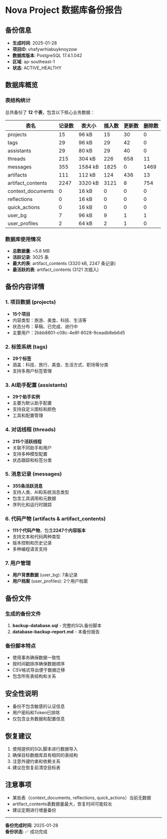 # Nova Project 数据库备份报告

## 备份信息
- **生成时间**: 2025-01-28
- **项目ID**: vhafywrhiabuyknoyzow  
- **数据库版本**: PostgreSQL 17.4.1.042
- **区域**: ap-southeast-1
- **状态**: ACTIVE_HEALTHY

## 数据库概览

### 表结构统计
总共备份了 **12 个表**，包含以下核心业务数据：

| 表名 | 记录数 | 表大小 | 插入数 | 更新数 | 删除数 |
|------|--------|--------|--------|--------|--------|
| projects | 15 | 96 kB | 15 | 30 | 0 |
| tags | 29 | 96 kB | 29 | 42 | 0 |
| assistants | 29 | 80 kB | 29 | 40 | 0 |
| threads | 215 | 304 kB | 226 | 658 | 11 |
| messages | 355 | 1584 kB | 1825 | 0 | 1469 |
| artifacts | 111 | 112 kB | 124 | 436 | 13 |
| artifact_contents | 2247 | 3320 kB | 3121 | 8 | 754 |
| context_documents | 0 | 16 kB | 0 | 0 | 0 |
| reflections | 0 | 16 kB | 0 | 0 | 0 |
| quick_actions | 0 | 16 kB | 0 | 0 | 0 |
| user_bg | 7 | 96 kB | 9 | 1 | 1 |
| user_profiles | 2 | 64 kB | 2 | 1 | 0 |

### 数据库使用情况
- **总数据量**: ~5.8 MB
- **活跃记录**: 3025 条
- **最大的表**: artifact_contents (3320 kB, 2247 条记录)
- **最活跃的表**: artifact_contents (3121 次插入)

## 备份内容详情

### 1. 项目数据 (projects)
- **15个项目**
- 内容类型：旅游、美食、科技、生活等
- 状态分布：草稿、已完成、进行中
- 主要用户：2bbb8801-c08c-4e8f-8028-9ceadb8eb6d5

### 2. 标签系统 (tags)
- **29个标签**
- 涵盖：科技、旅行、美食、生活方式、职场等分类
- 支持多用户标签管理

### 3. AI助手配置 (assistants)
- **29个助手实例**
- 主要为默认助手配置
- 支持自定义图标和颜色
- 工具和配置管理

### 4. 对话线程 (threads)
- **215个活跃线程**
- 关联不同助手和用户
- 支持多种模型配置
- 状态跟踪和标签分类

### 5. 消息记录 (messages)
- **355条活跃消息**
- 支持人类、AI和系统消息类型
- 包含工具调用和元数据
- 序列化和运行时跟踪

### 6. 代码产物 (artifacts & artifact_contents)
- **111个代码产物**，包含**2247个内容版本**
- 支持文本和代码两种类型
- 版本控制和历史记录
- 多种编程语言支持

### 7. 用户管理
- **用户背景数据** (user_bg): 7条记录
- **用户档案** (user_profiles): 2个用户档案

## 备份文件

### 生成的备份文件
1. **backup-database.sql** - 完整的SQL备份脚本
2. **database-backup-report.md** - 本备份报告

### 备份脚本特点
- 使用事务确保数据一致性
- 按时间戳排序确保数据顺序
- CSV格式导出便于数据迁移
- 包含所有表结构和关系

## 安全性说明
- 备份不包含敏感的认证信息
- 用户密码和Token已排除
- 仅包含业务数据和配置信息

## 恢复建议
1. 使用提供的SQL脚本进行数据导入
2. 确保目标数据库具有相同的表结构
3. 注意外键约束和依赖关系
4. 建议在恢复前清空目标表

## 注意事项
- 某些表（context_documents, reflections, quick_actions）当前无数据
- artifact_contents表数据量最大，恢复时间可能较长
- 建议定期进行增量备份

---
**备份完成时间**: 2025-01-28  
**备份状态**: ✅ 成功完成 